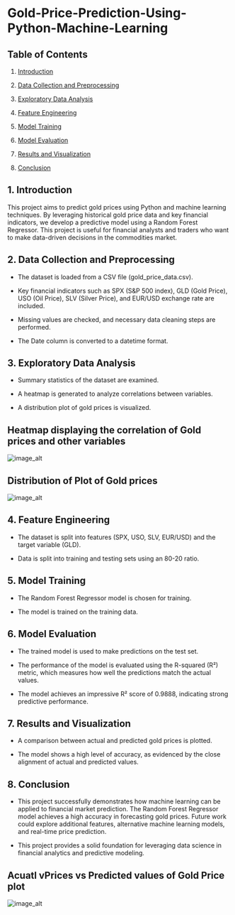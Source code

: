# Gold-Price-Prediction-Using-Python-Machine-Learning

## Table of Contents

1. [Introduction](#introduction)

2. [Data Collection and Preprocessing](#data-collection-and-preprocessing)

3. [Exploratory Data Analysis](#exploratory-data-analysis)

4. [Feature Engineering](#feature-engineering)

5. [Model Training](#model-training)

6. [Model Evaluation](#model-evaluation)

7. [Results and Visualization](#results-and-visualization)

8. [Conclusion](#conclusion)

## 1. Introduction

This project aims to predict gold prices using Python and machine learning techniques. By leveraging historical gold price data and key financial indicators, we develop a predictive model using a Random Forest Regressor. This project is useful for financial analysts and traders who want to make data-driven decisions in the commodities market.

## 2. Data Collection and Preprocessing

- The dataset is loaded from a CSV file (gold_price_data.csv).

- Key financial indicators such as SPX (S&P 500 index), GLD (Gold Price), USO (Oil Price), SLV (Silver Price), and EUR/USD exchange rate are included.

- Missing values are checked, and necessary data cleaning steps are performed.

- The Date column is converted to a datetime format.

## 3. Exploratory Data Analysis

- Summary statistics of the dataset are examined.

- A heatmap is generated to analyze correlations between variables.

- A distribution plot of gold prices is visualized.

## Heatmap displaying the correlation of Gold prices and other variables

![image_alt]()



## Distribution of Plot of Gold prices

![image_alt]()


## 4. Feature Engineering

- The dataset is split into features (SPX, USO, SLV, EUR/USD) and the target variable (GLD).

- Data is split into training and testing sets using an 80-20 ratio.

## 5. Model Training

- The Random Forest Regressor model is chosen for training.

- The model is trained on the training data.

## 6. Model Evaluation

- The trained model is used to make predictions on the test set.

- The performance of the model is evaluated using the R-squared (R²) metric, which measures how well the predictions match the actual values.

- The model achieves an impressive R² score of 0.9888, indicating strong predictive performance.

## 7. Results and Visualization

- A comparison between actual and predicted gold prices is plotted.

- The model shows a high level of accuracy, as evidenced by the close alignment of actual and predicted values.

## 8. Conclusion

- This project successfully demonstrates how machine learning can be applied to financial market prediction. The Random Forest Regressor model achieves a high accuracy in forecasting gold prices. Future work could explore additional features, alternative machine learning models, and real-time price prediction.

- This project provides a solid foundation for leveraging data science in financial analytics and predictive modeling.

## Acuatl vPrices vs Predicted values of Gold Price plot

![image_alt]()
